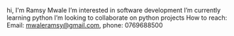 hi, I'm Ramsy Mwale
I’m interested in software development
I’m currently learning python
I’m looking to collaborate on python projects
How to reach: Email: mwaleramsy@gmail.com, phone: 0769688500

